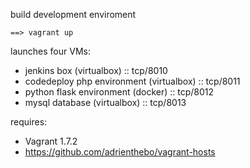 build development enviroment

```
==> vagrant up
```




launches four VMs:

- jenkins box (virtualbox) :: tcp/8010
- codedeploy php environment (virtualbox) :: tcp/8011
- python flask environment (docker) :: tcp/8012
- mysql database (virtualbox) :: tcp/8013


requires:


- Vagrant 1.7.2
- https://github.com/adrienthebo/vagrant-hosts

